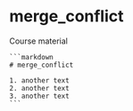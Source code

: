 # merge_conflict
Course material

    ```markdown
    # merge_conflict

    1. another text
    2. another text
    3. another text
    ```